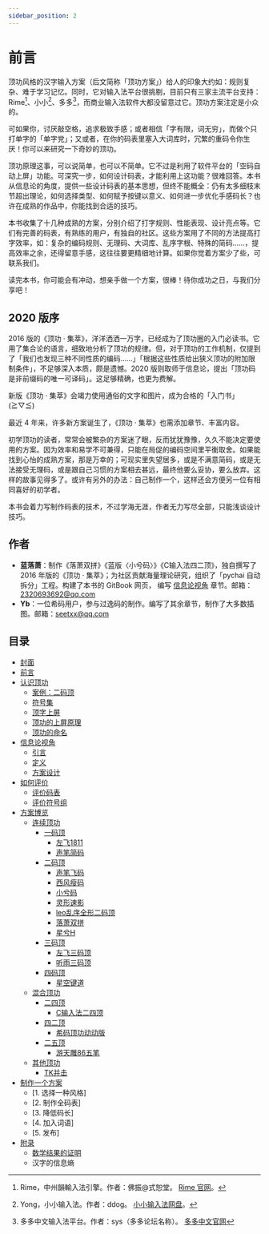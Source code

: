 ```yaml
---
sidebar_position: 2
---
```


# 前言

顶功风格的汉字输入方案（后文简称「顶功方案」）给人的印象大约如：规则复杂、难于学习记忆。同时，它对输入法平台很挑剔，目前只有三家主流平台支持：Rime[^1]、小小[^2]、多多[^3]，而商业输入法软件大都没留意过它。顶功方案注定是小众的。

可如果你，讨厌敲空格，追求极致手感；或者相信「字有限，词无穷」，而做个只打单字的「单字党」；又或者，在你的码表里塞入大词库时，冗繁的重码令你生厌！你可以来研究一下奇妙的顶功。

顶功原理这事，可以说简单，也可以不简单。它不过是利用了软件平台的「空码自动上屏」功能。可深究一步，如何设计码表，才能利用上这功能？很难回答。本书从信息论的角度，提供一些设计码表的基本思想，但终不能概全：仍有太多细枝末节超出理论，如何选择类型、如何赋予按键以意义、如何进一步优化手感码长？也许在成熟的作品中，你能找到合适的技巧。

本书收集了十几种成熟的方案，分别介绍了打字规则、性能表现、设计亮点等。它们有完善的码表，有熟练的用户，有独自的社区。这些方案用了不同的方法提高打字效率，如：复杂的编码规则、无理码、大词库、乱序字根、特殊的简码……，提高效率之余，还得留意手感，这往往要更精细地计算。如果你觉着方案少了些，可联系我们。

读完本书，你可能会有冲动，想亲手做一个方案，很棒！待你成功之日，与我们分享吧！

[^1]: Rime，中州韻輸入法引擎。作者：佛振@式恕堂。 [Rime 官网](https://rime.im/)。
[^2]: Yong，小小输入法。作者：ddog。 [小小输入法网盘](http://yongim.ys168.com/)。
[^3]: 多多中文输入法平台。作者：sys（多多论坛名称）。 [多多中文官网](https://www.chinput.com/portal.php)

## 2020 版序

2016 版的《顶功 · 集萃》，洋洋洒洒一万字，已经成为了顶功圈的入门必读书。它用了集合论的语言，细致地分析了顶功的规律。但，对于顶功的工作机制，仅提到了「我们也发现三种不同性质的编码……」「根据这些性质给出狭义顶功的附加限制条件」，不足够深入本质，颇是遗憾。2020 版则取师于信息论，提出「顶功码是非前缀码的唯一可译码」。这足够精确，也更为费解。

新版《顶功 · 集萃》会竭力使用通俗的文字和图片，成为合格的「入门书」(≧▽≦)

最近 4 年来，许多新方案诞生了，《顶功 · 集萃》也需添加章节、丰富内容。

初学顶功的读者，常常会被繁杂的方案迷了眼，反而犹犹豫豫，久久不能决定要使用的方案。因为效率和易学不可兼得，只能在局促的编码空间里平衡取舍。如果能找到心怡的成熟方案，那是万幸的；可现实里失望居多，或是不满意简码，或是无法接受无理码，或是跟自己习惯的方案相去甚远，最终他要么妥协，要么放弃。这样的故事见得多了。或许有另外的办法：自己制作一个，这样还会方便另一位有相同喜好的初学者。

本书会着力写制作码表的技术，不过学海无涯，作者无力写尽全部，只能浅谈设计技巧。

## 作者

- **蓝落萧**：制作《落萧双拼》《蓝版〈小兮码〉》《C输入法四二顶》，独自撰写了 2016 年版的《顶功 · 集萃》；为社区贡献海量理论研究，组织了「pychai 自动拆分」工程。构建了本书的 GitBook 网页， 编写 [信息论视角](informationism/README.md) 章节。邮箱：2320693692@qq.com
- **Yb**：一位希码用户，参与过逸码的制作。编写了其余章节，制作了大多数插图。邮箱：seetxx@qq.com

## 目录

- [封面](README.md)
- [前言](about/README.md) 
- [认识顶功](basics/README.md)
	- [案例：二码顶](basics/case.md)
	- [符号集](basics/symbol-set.md)
	- [顶字上屏](basics/push.md) 
	- [顶功的上屏原理](basics/ding-push.md)
	- [顶功的命名](basics/naming.md)
- [信息论视角](informationism/README.md)
	- [引言](informationism/introduction.md) 
	- [定义](informationism/definition.md) 
	- [方案设计](informationism/design.md)
- [如何评价](evaluation/README.md)
	- [评价码表](evaluation/evaluate-mabiao.md)
	- [评价符号组](evaluation/evaluate-design.md)
- [方案博览](collection/README.md)
	- [连续顶功](collection/continuous-ding.md)
		- [一码顶](collection/ding-one.md)
			- [左飞1811](collection/zuofei1811.md)
			- [声笔简码](collection/shengbijianma.md) 
		- [二码顶](collection/ding-two.md)
			- [声笔飞码](collection/shengbifeima.md)
			- [西风瘦码](collection/xifengshouma.md)
			- [小兮码](collection/xiaoxima.md)
			- [灵形速影](collection/lingxingsuying.md)
			- [leo乱序全形二码顶](collection/leoluanxu.md)
			- [落萧双拼](collection/luoxiaoshuangpin.md)
			- [星兮H](collection/xingxih.md)
		- [三码顶](collection/ding-tree.md)
			- [左飞三码顶](collection/zuofei-sanmading.md)
            - [听雨三码顶](collection/tingyu-sanmading.md)
		- [四码顶](collection/ding-four.md)
			- [星空键道](collection/xingkong.md) 
	- [混合顶功](collection/mixed-ding.md)
		- [二四顶](collection/ding-two-four.md)
			- [C输入法二四顶](collection/c-ersiding.md)
		- [四二顶](collection/ding-four-two.md)
			- [希码顶功动动版](collection/ximadinggong.md)
		- [二五顶](collection/ding-two-five.md)
			- [游天雕86五笔](collection/youtiandiao.md)
	- [其他顶功](collection/miscellany.md)
		- [TK并击](collection/tk-bingji.md)
- [制作一个方案](implementation/README.md)
	- [1. 选择一种风格]
	- [2. 制作全码表]
	- [3. 降低码长]
	- [4. 加入词语]
	- [5. 发布]
- [附录](appendix/README.md)
	- [数学结果的证明](appendix/proof.md)
	- 汉字的信息熵
